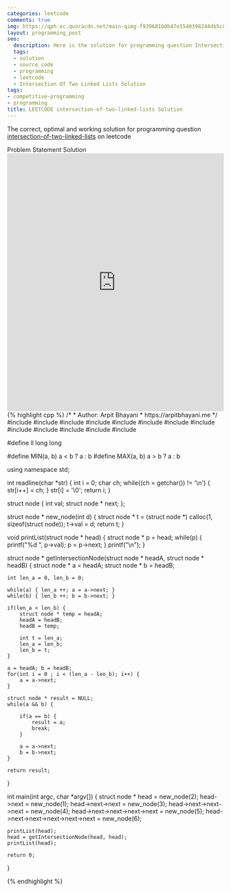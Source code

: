 ```yaml
---
categories: leetcode
comments: true
img: https://qph.ec.quoracdn.net/main-qimg-f939681b0b47e5540398244db5c8966f?convert_to_webp=true
layout: programming_post
seo:
  description: Here is the solution for programming question Intersection Of Two Linked Lists on leetcode
  tags:
  - solution
  - source code
  - programming
  - leetcode
  - Intersection Of Two Linked Lists Solution
tags:
- competitive-programming
- programming
title: LEETCODE intersection-of-two-linked-lists Solution
---
```

The correct, optimal and working solution for programming question [intersection-of-two-linked-lists](https://leetcode.com/problems/intersection-of-two-linked-lists/) on leetcode

<div class="ui secondary pointing large menu">
  <a class="grey item" data-tab="problem-statement">
    Problem Statement
  </a>
  <a class="active item grey" data-tab="solution">
    Solution
  </a>
</div>
<div class="ui bottom attached tab" data-tab="problem-statement">
    <iframe src="https://leetcode.com/problems/intersection-of-two-linked-lists/" width="100%" height="600px" style="overflow: scroll; border: none;"></iframe>
</div>
<div class="ui bottom attached active tab" data-tab="solution">
{% highlight cpp %}
/*
 *  Author: Arpit Bhayani
 *  https://arpitbhayani.me
 */
#include <cmath>
#include <cstdio>
#include <cstdlib>
#include <climits>
#include <deque>
#include <iostream>
#include <list>
#include <limits>
#include <map>
#include <queue>
#include <set>
#include <stack>
#include <vector>

#define ll long long

#define MIN(a, b) a < b ? a : b
#define MAX(a, b) a > b ? a : b

using namespace std;

int readline(char *str) {
    int i = 0;
    char ch;
    while((ch = getchar()) != '\n') {
        str[i++] = ch;
    }
    str[i] = '\0';
    return i;
}

struct node {
    int val;
    struct node * next;
};

struct node * new_node(int d) {
    struct node * t = (struct node *) calloc(1, sizeof(struct node));
    t->val = d;
    return t;
}

void printList(struct node * head) {
    struct node * p = head;
    while(p) {
        printf("%d ", p->val);
        p = p->next;
    }
    printf("\n");
}

struct node * getIntersectionNode(struct node * headA, struct node * headB) {
    struct node * a = headA;
    struct node * b = headB;

    int len_a = 0, len_b = 0;

    while(a) { len_a ++; a = a->next; }
    while(b) { len_b ++; b = b->next; }

    if(len_a < len_b) {
        struct node * temp = headA;
        headA = headB;
        headB = temp;

        int t = len_a;
        len_a = len_b;
        len_b = t;
    }

    a = headA; b = headB;
    for(int i = 0 ; i < (len_a - len_b); i++) {
        a = a->next;
    }

    struct node * result = NULL;
    while(a && b) {

        if(a == b) {
            result = a;
            break;
        }

        a = a->next;
        b = b->next;
    }

    return result;
}

int main(int argc, char *argv[]) {
    struct node * head = new_node(2);
    head->next = new_node(1);
    head->next->next = new_node(3);
    head->next->next->next = new_node(4);
    head->next->next->next->next = new_node(5);
    head->next->next->next->next->next = new_node(6);

    printList(head);
    head = getIntersectionNode(head, head);
    printList(head);

    return 0;
}

{% endhighlight %}
</div>
